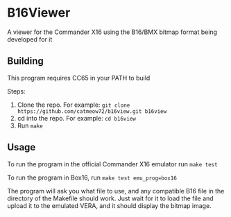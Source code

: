 # B16Viewer
A viewer for the Commander X16 using the B16/BMX bitmap format being developed for it

## Building
This program requires CC65 in your PATH to build

Steps:
1. Clone the repo. For example: ``git clone https://github.com/catmeow72/b16view.git b16view``
2. cd into the repo. For example: ``cd b16view``
3. Run ``make``

## Usage
To run the program in the official Commander X16 emulator run ``make test``

To run the program in Box16, run ``make test emu_prog=box16``

The program will ask you what file to use, and any compatible B16 file in the directory of the Makefile should work. Just wait for it to load the file and upload it to the emulated VERA, and it should display the bitmap image.